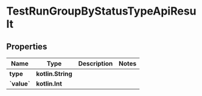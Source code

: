 
# TestRunGroupByStatusTypeApiResult

## Properties
| Name | Type | Description | Notes |
| ------------ | ------------- | ------------- | ------------- |
| **type** | **kotlin.String** |  |  |
| **&#x60;value&#x60;** | **kotlin.Int** |  |  |



